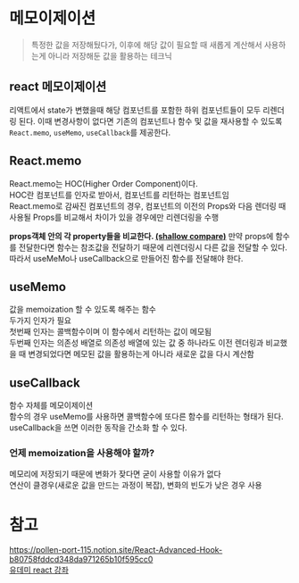 # 메모이제이션
> 특정한 값을 저장해뒀다가, 이후에 해당 값이 필요할 때 새롭게 계산해서 사용하는게 아니라 저장해둔 값을 활용하는 테크닉

## react 메모이제이션
리액트에서 state가 변했을때 해당 컴포넌트를 포함한 하위 컴포넌트들이 모두 리렌더링 된다.
이때 변경사항이 없다면 기존의 컴포넌트나 함수 및 값을 재사용할 수 있도록 `React.memo`, `useMemo`, `useCallback`를 제공한다. 

## React.memo
React.memo는 HOC(Higher Order Component)이다. <br/>
HOC란 컴포넌트를 인자로 받아서, 컴포넌트를 리턴하는 컴포넌트임 <br/>
React.memo로 감싸진 컴포넌트의 경우, 컴포넌트의 이전의 Props와 다음 렌더링 때 사용될 Props를 비교해서 차이가 있을 경우에만 리렌더링을 수행 <br/>

**props객체 안의 각 property들을 비교한다. [(shallow compare)](https://legacy.reactjs.org/docs/shallow-compare.html)**
만약 props에 함수를 전달한다면 함수는 참조값을 전달하기 때문에 리렌더링시 다른 값을 전달할 수 있다.
따라서 useMeMo나 useCallback으로 만들어진 함수를 전달해야 한다.

## useMemo
값을 memoization 할 수 있도록 해주는 함수 <br/>
두가지 인자가 필요 <br/>
첫번째 인자는 콜백함수이며 이 함수에서 리턴하는 값이 메모됨  <br/>
두번째 인자는 의존성 배열로 의존성 배열에 있는 값 중 하나라도 이전 렌더링과 비교했을 때 변경되었다면 메모된 값을 활용하는게 아니라 새로운 값을 다시 계산함 <br/>

## useCallback
함수 자체를 메모이제이션 <br/>
함수의 경우 useMemo를 사용하면 콜백함수에 또다른 함수를 리턴하는 형태가 된다. <br/>
useCallback을 쓰면 이러한 동작을 간소화 할 수 있다. <br/>


### 언제 memoization을 사용해야 할까?
메모리에 저장되기 때문에 변화가 잦다면 굳이 사용할 이유가 없다<br/>
연산이 클경우(새로운 값을 만드는 과정이 복잡), 변화의 빈도가 낮은 경우 사용<br/>

# 참고
https://pollen-port-115.notion.site/React-Advanced-Hook-b80758fddcd348da971265b10f595cc0 <br/>
[유데미 react 강좌](https://kmooc.udemy.com/course/best-react)
